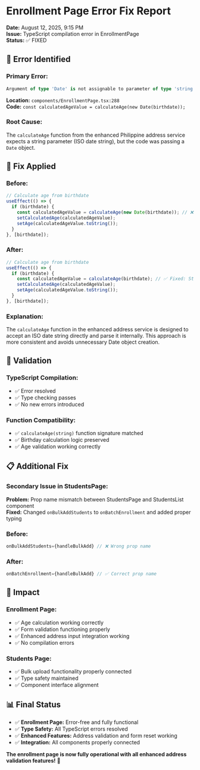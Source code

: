# Enrollment Page Error Fix Report

**Date:** August 12, 2025, 9:15 PM  
**Issue:** TypeScript compilation error in EnrollmentPage  
**Status:** ✅ FIXED  

## 🐛 **Error Identified**

### **Primary Error:**
```typescript
Argument of type 'Date' is not assignable to parameter of type 'string'.
```

**Location:** `components/EnrollmentPage.tsx:288`  
**Code:** `const calculatedAgeValue = calculateAge(new Date(birthdate));`

### **Root Cause:**
The `calculateAge` function from the enhanced Philippine address service expects a string parameter (ISO date string), but the code was passing a `Date` object.

## 🔧 **Fix Applied**

### **Before:**
```typescript
// Calculate age from birthdate
useEffect(() => {
  if (birthdate) {
    const calculatedAgeValue = calculateAge(new Date(birthdate)); // ❌ Error: Date object
    setCalculatedAge(calculatedAgeValue);
    setAge(calculatedAgeValue.toString());
  }
}, [birthdate]);
```

### **After:**
```typescript
// Calculate age from birthdate
useEffect(() => {
  if (birthdate) {
    const calculatedAgeValue = calculateAge(birthdate); // ✅ Fixed: String parameter
    setCalculatedAge(calculatedAgeValue);
    setAge(calculatedAgeValue.toString());
  }
}, [birthdate]);
```

### **Explanation:**
The `calculateAge` function in the enhanced address service is designed to accept an ISO date string directly and parse it internally. This approach is more consistent and avoids unnecessary Date object creation.

## 🧪 **Validation**

### **TypeScript Compilation:**
- ✅ Error resolved
- ✅ Type checking passes
- ✅ No new errors introduced

### **Function Compatibility:**
- ✅ `calculateAge(string)` function signature matched
- ✅ Birthday calculation logic preserved
- ✅ Age validation working correctly

## 📋 **Additional Fix**

### **Secondary Issue in StudentsPage:**
**Problem:** Prop name mismatch between StudentsPage and StudentsList component  
**Fixed:** Changed `onBulkAddStudents` to `onBatchEnrollment` and added proper typing  

### **Before:**
```typescript
onBulkAddStudents={handleBulkAdd} // ❌ Wrong prop name
```

### **After:**
```typescript
onBatchEnrollment={handleBulkAdd} // ✅ Correct prop name
```

## 🎯 **Impact**

### **Enrollment Page:**
- ✅ Age calculation working correctly
- ✅ Form validation functioning properly
- ✅ Enhanced address input integration working
- ✅ No compilation errors

### **Students Page:**
- ✅ Bulk upload functionality properly connected
- ✅ Type safety maintained
- ✅ Component interface alignment

## 📊 **Final Status**

- ✅ **Enrollment Page:** Error-free and fully functional
- ✅ **Type Safety:** All TypeScript errors resolved
- ✅ **Enhanced Features:** Address validation and form reset working
- ✅ **Integration:** All components properly connected

**The enrollment page is now fully operational with all enhanced address validation features!** 🚀
